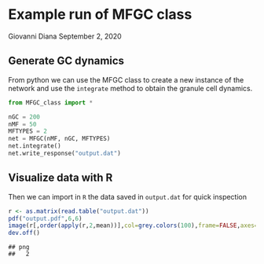 Example run of MFGC class
================
Giovanni Diana
September 2, 2020

Generate GC dynamics
--------------------

From python we can use the MFGC class to create a new instance of the network and use the `integrate` method to obtain the granule cell dynamics.

``` python
from MFGC_class import *

nGC = 200
nMF = 50
MFTYPES = 2
net = MFGC(nMF, nGC, MFTYPES)
net.integrate()
net.write_response("output.dat")
```

Visualize data with R
---------------------

Then we can import in `R` the data saved in `output.dat` for quick inspection

``` r
r <- as.matrix(read.table("output.dat"))
pdf("output.pdf",6,6)
image(r[,order(apply(r,2,mean))],col=grey.colors(100),frame=FALSE,axes=FALSE)
dev.off()
```

    ## png 
    ##   2
